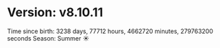 # Version: v8.10.11
Time since birth: 3238 days, 77712 hours, 4662720 minutes, 279763200 seconds
Season: Summer ☀️
